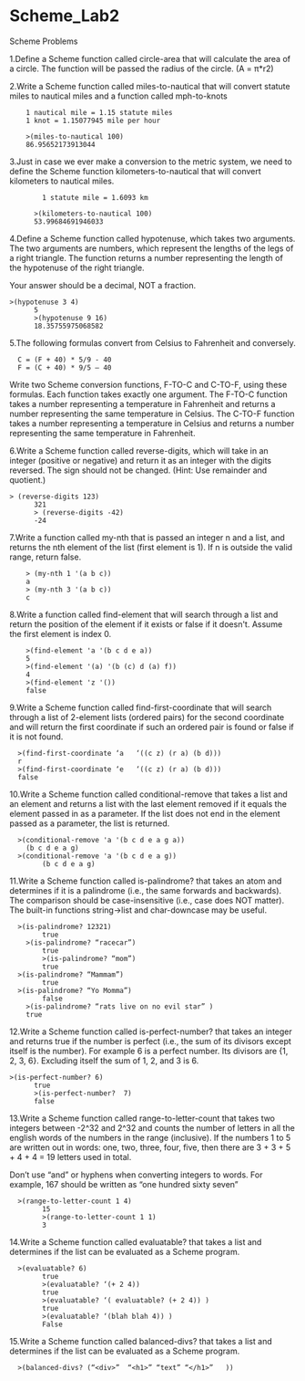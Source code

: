 # Scheme_Lab2

Scheme Problems

1.Define a Scheme function called circle-area that will calculate the area of a circle. The function will be passed the radius of the circle.  (A = π*r2)

2.Write a Scheme function called miles-to-nautical that will convert statute miles to nautical miles and a function called mph-to-knots

        1 nautical mile = 1.15 statute miles
        1 knot = 1.15077945 mile per hour

        >(miles-to-nautical 100)
        86.95652173913044 
 
3.Just in case we ever make a conversion to the metric system, we need to define the Scheme function kilometers-to-nautical that will convert kilometers to nautical miles.


        	1 statute mile = 1.6093 km
 
          >(kilometers-to-nautical 100)
          53.99684691946033

4.Define a Scheme function called hypotenuse, which takes two arguments. The two arguments are numbers, which represent the lengths of the legs of a right triangle. The function returns a number representing the length of the hypotenuse of the right triangle.

Your answer should be a decimal, NOT a fraction.
    	
    >(hypotenuse 3 4)
          5
          >(hypotenuse 9 16)
          18.35755975068582

5.The following formulas convert from Celsius  to Fahrenheit and conversely.

      C = (F + 40) * 5/9 - 40
      F = (C + 40) * 9/5 – 40

Write two Scheme conversion functions, F-TO-C and C-TO-F, using these formulas. Each function takes exactly one argument. The F-TO-C function takes a number representing a temperature in Fahrenheit and returns a number representing the same temperature in Celsius. The C-TO-F function takes a number representing a temperature in Celsius and returns a number representing the same temperature in Fahrenheit.
 
6.Write a Scheme function called reverse-digits, which will take in an integer (positive or negative) and return it as an integer with the digits reversed. The sign should not be changed. (Hint: Use remainder and quotient.)

    > (reverse-digits 123)
          321
          > (reverse-digits -42)
          -24


7.Write a function called my-nth that is passed an integer n and a list, and returns the nth element of the list (first element is 1). If n is outside the valid range, return false.


    	> (my-nth 1 '(a b c))
    	a
    	> (my-nth 3 '(a b c))
    	c


8.Write a function called find-element that will search through a list and return the position of the element if it exists or false if it doesn't. Assume the first element is index 0.


    	>(find-element 'a '(b c d e a))
    	5
    	>(find-element '(a) '(b (c) d (a) f))
    	4
    	>(find-element 'z '())
    	false

9.Write a Scheme function called find-first-coordinate that will search through a list of 2-element lists (ordered pairs) for the second coordinate and will return the first coordinate if such an ordered pair is found or false if it is not found.

      >(find-first-coordinate ‘a   ‘((c z) (r a) (b d))) 
      r
      >(find-first-coordinate ‘e   ‘((c z) (r a) (b d))) 
      false

10.Write a Scheme function called conditional-remove that takes a list and an element and returns a list with the last element removed if it equals the element passed in as a parameter. If the list does not end in the element passed as a parameter, the list is returned.    	


      >(conditional-remove 'a '(b c d e a g a))
    	(b c d e a g)
      >(conditional-remove 'a '(b c d e a g))
            (b c d e a g)


11.Write a Scheme function called is-palindrome? that takes an atom and determines if it is a palindrome (i.e., the same forwards and backwards). The comparison should be case-insensitive (i.e., case does NOT matter). The built-in functions string->list and char-downcase may be useful.  	

      >(is-palindrome? 12321)
            true
        >(is-palindrome? “racecar”)
            true
            >(is-palindrome? “mom”)
            true
      >(is-palindrome? “Mammam”)
            true
      >(is-palindrome? “Yo Momma”)
            false
        >(is-palindrome? “rats live on no evil star” )
        true

12.Write a Scheme function called is-perfect-number? that takes an integer and returns true if the number is perfect (i.e., the sum of its divisors except itself is the number). For example 6 is a perfect number. Its divisors are {1, 2, 3, 6}. Excluding itself the sum of 1, 2, and 3 is 6.    	

    >(is-perfect-number? 6)
          true
          >(is-perfect-number?  7)
          false



13.Write a Scheme function called range-to-letter-count that takes two integers between -2^32 and 2^32 and counts the number of letters in all the english words of the numbers in the range (inclusive). If the numbers 1 to 5 are written out in words: one, two, three, four, five, then there are 3 + 3 + 5 + 4 + 4 = 19 letters used in total.

Don’t use “and” or hyphens when converting integers to words. For example,  167 should be written as “one hundred sixty seven”    

      >(range-to-letter-count 1 4)
            15
            >(range-to-letter-count 1 1)
            3


14.Write a Scheme function called evaluatable? that takes a list and determines if the list can be evaluated as a Scheme program. 

      >(evaluatable? 6)
            true
            >(evaluatable? ‘(+ 2 4))
            true
            >(evaluatable? ‘( evaluatable? (+ 2 4)) )
            true
            >(evaluatable? ‘(blah blah 4)) )
            False

15.Write a Scheme function called balanced-divs? that takes a list and determines if the list can be evaluated as a Scheme program. 

      >(balanced-divs? (“<div>”  “<h1>” “text” “</h1>”   ))

